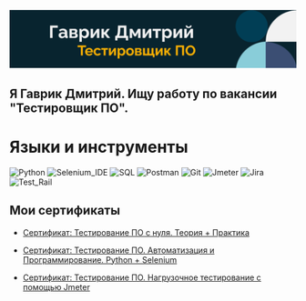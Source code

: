 ![Header](https://github.com/GavRDN/GavRDN/blob/main/assets/header_1.png)

## Я Гаврик Дмитрий. Ищу работу по вакансии "Тестировщик ПО".

# Языки и инструменты
![Python](https://img.shields.io/badge/-Python-090909?style=for-the-badge&logo=Python&logoColor=#1C5BA3)
![Selenium_IDE](https://img.shields.io/badge/-Selenium_IDE-090909?style=for-the-badge&logo=Selenium&logoColor=#1C5BA3)
![SQL](https://img.shields.io/badge/-SQL-090909?style=for-the-badge&logo=MySQL&logoColor=FFFFFF)
![Postman](https://img.shields.io/badge/-Postman-090909?style=for-the-badge&logo=Postman&logoColor=#1C5BA3)
![Git](https://img.shields.io/badge/-Git-090909?style=for-the-badge&logo=Git&logoColor=#1C5BA3)
![Jmeter](https://img.shields.io/badge/-Jmeter-090909?style=for-the-badge&logo=Apache&logoColor=CB2027)
![Jira](https://img.shields.io/badge/-Jira-090909?style=for-the-badge&logo=Jira&logoColor=CB2027)
![Test_Rail](https://img.shields.io/badge/-Test_Rail-090909?style=for-the-badge&logo=TestRail&logoColor=CB2027)

## Мои сертификаты

- [Сертификат: Тестирование ПО с нуля. Теория + Практика](
https://stepik.org/cert/2453987)

- [Сертификат: Тестирование ПО. Автоматизация и Программирование. Python + Selenium](
https://stepik.org/cert/2458125)

- [Сертификат: Тестирование ПО. Нагрузочное тестирование с помощью Jmeter](
https://stepik.org/cert/2354310)
